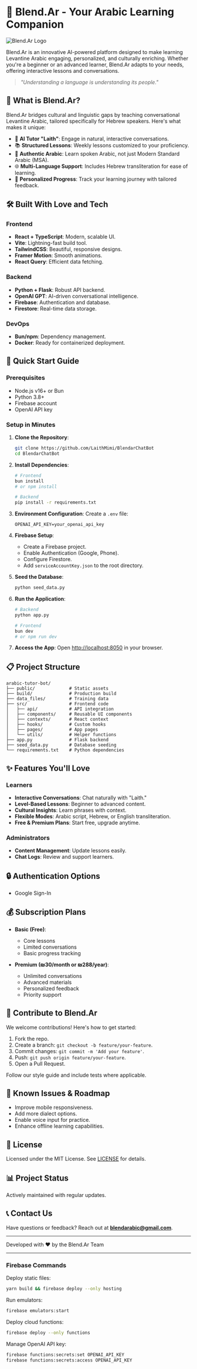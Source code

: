 # 🌟 Blend.Ar - Your Arabic Learning Companion

![Blend.Ar Logo](public/blendar.jpg)

Blend.Ar is an innovative AI-powered platform designed to make learning Levantine Arabic engaging, personalized, and culturally enriching. Whether you're a beginner or an advanced learner, Blend.Ar adapts to your needs, offering interactive lessons and conversations.

> *"Understanding a language is understanding its people."*

## 🎯 What is Blend.Ar?

Blend.Ar bridges cultural and linguistic gaps by teaching conversational Levantine Arabic, tailored specifically for Hebrew speakers. Here's what makes it unique:

- 🤖 **AI Tutor "Laith"**: Engage in natural, interactive conversations.
- 📚 **Structured Lessons**: Weekly lessons customized to your proficiency.
- 🔄 **Authentic Arabic**: Learn spoken Arabic, not just Modern Standard Arabic (MSA).
- 🌐 **Multi-Language Support**: Includes Hebrew transliteration for ease of learning.
- 🚀 **Personalized Progress**: Track your learning journey with tailored feedback.

## 🛠️ Built With Love and Tech

### Frontend
- **React + TypeScript**: Modern, scalable UI.
- **Vite**: Lightning-fast build tool.
- **TailwindCSS**: Beautiful, responsive designs.
- **Framer Motion**: Smooth animations.
- **React Query**: Efficient data fetching.

### Backend
- **Python + Flask**: Robust API backend.
- **OpenAI GPT**: AI-driven conversational intelligence.
- **Firebase**: Authentication and database.
- **Firestore**: Real-time data storage.

### DevOps
- **Bun/npm**: Dependency management.
- **Docker**: Ready for containerized deployment.

## 🚀 Quick Start Guide

### Prerequisites
- Node.js v16+ or Bun
- Python 3.8+
- Firebase account
- OpenAI API key

### Setup in Minutes

1. **Clone the Repository**:
   ```bash
   git clone https://github.com/LaithMimi/BlendarChatBot
   cd BlendarChatBot
   ```

2. **Install Dependencies**:
   ```bash
   # Frontend
   bun install
   # or npm install

   # Backend
   pip install -r requirements.txt
   ```

3. **Environment Configuration**:
   Create a `.env` file:
   ```env
   OPENAI_API_KEY=your_openai_api_key
   ```

4. **Firebase Setup**:
   - Create a Firebase project.
   - Enable Authentication (Google, Phone).
   - Configure Firestore.
   - Add `serviceAccountKey.json` to the root directory.

5. **Seed the Database**:
   ```bash
   python seed_data.py
   ```

6. **Run the Application**:
   ```bash
   # Backend
   python app.py

   # Frontend
   bun dev
   # or npm run dev
   ```

7. **Access the App**:
   Open [http://localhost:8050](http://localhost:8050) in your browser.

## 📋 Project Structure

```
arabic-tutor-bot/
├── public/             # Static assets
├── build/              # Production build
├── data_files/         # Training data
├── src/                # Frontend code
│   ├── api/            # API integration
│   ├── components/     # Reusable UI components
│   ├── contexts/       # React context
│   ├── hooks/          # Custom hooks
│   ├── pages/          # App pages
│   └── utils/          # Helper functions
├── app.py              # Flask backend
├── seed_data.py        # Database seeding
└── requirements.txt    # Python dependencies
```

## ✨ Features You'll Love

### Learners
- **Interactive Conversations**: Chat naturally with "Laith."
- **Level-Based Lessons**: Beginner to advanced content.
- **Cultural Insights**: Learn phrases with context.
- **Flexible Modes**: Arabic script, Hebrew, or English transliteration.
- **Free & Premium Plans**: Start free, upgrade anytime.

### Administrators
- **Content Management**: Update lessons easily.
- **Chat Logs**: Review and support learners.

## 🔒 Authentication Options

- Google Sign-In

## 💰 Subscription Plans

- **Basic (Free)**:
  - Core lessons
  - Limited conversations
  - Basic progress tracking

- **Premium (₪30/month or ₪288/year)**:
  - Unlimited conversations
  - Advanced materials
  - Personalized feedback
  - Priority support

## 🤝 Contribute to Blend.Ar

We welcome contributions! Here's how to get started:

1. Fork the repo.
2. Create a branch: `git checkout -b feature/your-feature`.
3. Commit changes: `git commit -m 'Add your feature'`.
4. Push: `git push origin feature/your-feature`.
5. Open a Pull Request.

Follow our style guide and include tests where applicable.

## 🐛 Known Issues & Roadmap

- Improve mobile responsiveness.
- Add more dialect options.
- Enable voice input for practice.
- Enhance offline learning capabilities.

## 📄 License

Licensed under the MIT License. See [LICENSE](LICENSE) for details.

## 📊 Project Status

Actively maintained with regular updates.

## 📞 Contact Us

Have questions or feedback? Reach out at **blendarabic@gmail.com**.

---

Developed with ❤️ by the Blend.Ar Team

---

### Firebase Commands

Deploy static files:
```bash
yarn build && firebase deploy --only hosting
```

Run emulators:
```bash
firebase emulators:start
```

Deploy cloud functions:
```bash
firebase deploy --only functions
```

Manage OpenAI API key:
```bash
firebase functions:secrets:set OPENAI_API_KEY
firebase functions:secrets:access OPENAI_API_KEY
```
